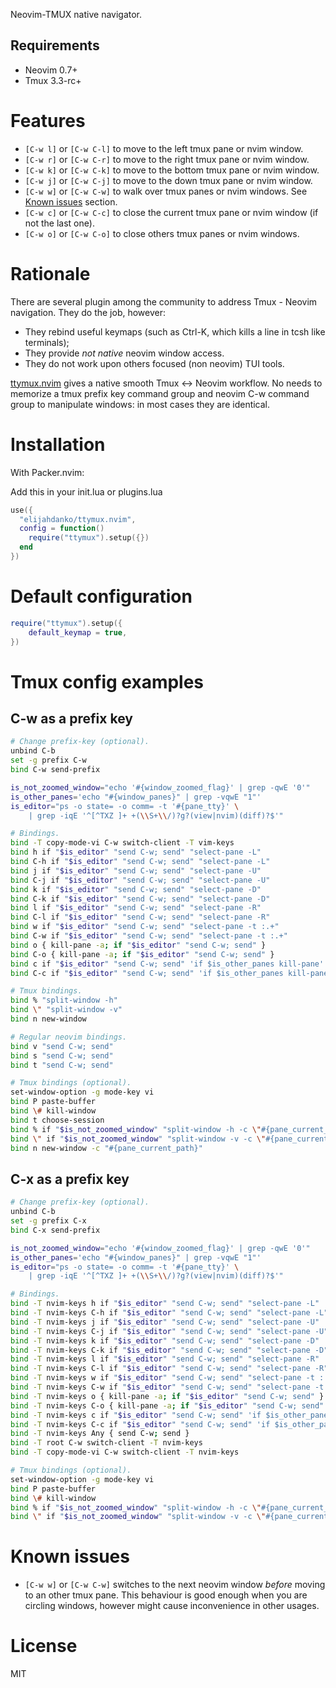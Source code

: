 Neovim-TMUX native navigator.

## Requirements

- Neovim 0.7+
- Tmux 3.3-rc+

# Features

- `[C-w l]` or `[C-w C-l]` to move to the left tmux pane or nvim window.
- `[C-w r]` or `[C-w C-r]` to move to the right tmux pane or nvim window.
- `[C-w k]` or `[C-w C-k]` to move to the bottom tmux pane or nvim window.
- `[C-w j]` or `[C-w C-j]` to move to the down tmux pane or nvim window.
- `[C-w w]` or `[C-w C-w]` to walk over tmux panes or nvim windows. See [Known
  issues](#known-issues) section.
- `[C-w c]` or `[C-w C-c]` to close the current tmux pane or nvim window (if not
  the last one).
- `[C-w o]` or `[C-w C-o]` to close others tmux panes or nvim windows.

# Rationale

There are several plugin among the community to address Tmux - Neovim
navigation. They do the job, however:

- They rebind useful keymaps (such as Ctrl-K, which kills a line in tcsh like
  terminals);
- They provide *not native* neovim window access.
- They do not work upon others focused (non neovim) TUI tools.

[ttymux.nvim](https://github.com/elijahdanko/ttymux.nvim) gives a native smooth
Tmux <-> Neovim workflow. No needs to memorize a tmux prefix key command group
and neovim C-w command group to manipulate windows: in most cases they are
identical.

# Installation

With Packer.nvim:

Add this in your init.lua or plugins.lua

```lua
use({
  "elijahdanko/ttymux.nvim",
  config = function()
    require("ttymux").setup({})
  end
})
```

# Default configuration

```lua
require("ttymux").setup({
    default_keymap = true,
})
```

# Tmux config examples

## C-w as a prefix key

```bash
# Change prefix-key (optional).
unbind C-b
set -g prefix C-w
bind C-w send-prefix

is_not_zoomed_window="echo '#{window_zoomed_flag}' | grep -qwE '0'"
is_other_panes='echo "#{window_panes}" | grep -vqwE "1"'
is_editor="ps -o state= -o comm= -t '#{pane_tty}' \
    | grep -iqE '^[^TXZ ]+ +(\\S+\\/)?g?(view|nvim)(diff)?$'"

# Bindings.
bind -T copy-mode-vi C-w switch-client -T vim-keys
bind h if "$is_editor" "send C-w; send" "select-pane -L"
bind C-h if "$is_editor" "send C-w; send" "select-pane -L"
bind j if "$is_editor" "send C-w; send" "select-pane -U"
bind C-j if "$is_editor" "send C-w; send" "select-pane -U"
bind k if "$is_editor" "send C-w; send" "select-pane -D"
bind C-k if "$is_editor" "send C-w; send" "select-pane -D"
bind l if "$is_editor" "send C-w; send" "select-pane -R"
bind C-l if "$is_editor" "send C-w; send" "select-pane -R"
bind w if "$is_editor" "send C-w; send" "select-pane -t :.+"
bind C-w if "$is_editor" "send C-w; send" "select-pane -t :.+"
bind o { kill-pane -a; if "$is_editor" "send C-w; send" }
bind C-o { kill-pane -a; if "$is_editor" "send C-w; send" }
bind c if "$is_editor" "send C-w; send" 'if $is_other_panes kill-pane'
bind C-c if "$is_editor" "send C-w; send" 'if $is_other_panes kill-pane'

# Tmux bindings.
bind % "split-window -h"
bind \" "split-window -v"
bind n new-window

# Regular neovim bindings.
bind v "send C-w; send"
bind s "send C-w; send"
bind t "send C-w; send"

# Tmux bindings (optional).
set-window-option -g mode-key vi
bind P paste-buffer
bind \# kill-window
bind t choose-session
bind % if "$is_not_zoomed_window" "split-window -h -c \"#{pane_current_path}\"" "select-pane -t :.+"
bind \" if "$is_not_zoomed_window" "split-window -v -c \"#{pane_current_path}\"" "select-pane -t :.+"
bind n new-window -c "#{pane_current_path}"
```

## C-x as a prefix key

```bash
# Change prefix-key (optional).
unbind C-b
set -g prefix C-x
bind C-x send-prefix

is_not_zoomed_window="echo '#{window_zoomed_flag}' | grep -qwE '0'"
is_other_panes='echo "#{window_panes}" | grep -vqwE "1"'
is_editor="ps -o state= -o comm= -t '#{pane_tty}' \
    | grep -iqE '^[^TXZ ]+ +(\\S+\\/)?g?(view|nvim)(diff)?$'"

# Bindings.
bind -T nvim-keys h if "$is_editor" "send C-w; send" "select-pane -L"
bind -T nvim-keys C-h if "$is_editor" "send C-w; send" "select-pane -L"
bind -T nvim-keys j if "$is_editor" "send C-w; send" "select-pane -U"
bind -T nvim-keys C-j if "$is_editor" "send C-w; send" "select-pane -U"
bind -T nvim-keys k if "$is_editor" "send C-w; send" "select-pane -D"
bind -T nvim-keys C-k if "$is_editor" "send C-w; send" "select-pane -D"
bind -T nvim-keys l if "$is_editor" "send C-w; send" "select-pane -R"
bind -T nvim-keys C-l if "$is_editor" "send C-w; send" "select-pane -R"
bind -T nvim-keys w if "$is_editor" "send C-w; send" "select-pane -t :.+"
bind -T nvim-keys C-w if "$is_editor" "send C-w; send" "select-pane -t :.+"
bind -T nvim-keys o { kill-pane -a; if "$is_editor" "send C-w; send" }
bind -T nvim-keys C-o { kill-pane -a; if "$is_editor" "send C-w; send" }
bind -T nvim-keys c if "$is_editor" "send C-w; send" 'if $is_other_panes kill-pane'
bind -T nvim-keys C-c if "$is_editor" "send C-w; send" 'if $is_other_panes kill-pane'
bind -T nvim-keys Any { send C-w; send }
bind -T root C-w switch-client -T nvim-keys
bind -T copy-mode-vi C-w switch-client -T nvim-keys

# Tmux bindings (optional).
set-window-option -g mode-key vi
bind P paste-buffer
bind \# kill-window
bind % if "$is_not_zoomed_window" "split-window -h -c \"#{pane_current_path}\"" "select-pane -t :.+"
bind \" if "$is_not_zoomed_window" "split-window -v -c \"#{pane_current_path}\"" "select-pane -t :.+"
```

# Known issues

- `[C-w w]` or `[C-w C-w]` switches to the next neovim window _before_ moving to
  an other tmux pane. This behaviour is good enough when you are circling
  windows, however might cause inconvenience in other usages.

# License

MIT

